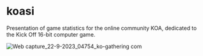 # koasi
Presentation of game statistics for the online community KOA, dedicated to the Kick Off 16-bit computer game.

![Web capture_22-9-2023_04754_ko-gathering com](https://github.com/spyros1973/koasi/assets/1493552/51959415-ebfd-418d-ba4a-a2e5c14a7cea)
